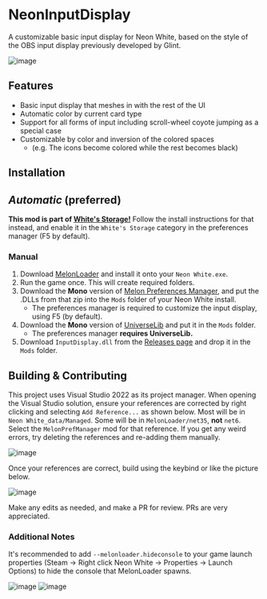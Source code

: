 # NeonInputDisplay
A customizable basic input display for Neon White, based on the style of the OBS input display previously developed by Glint.

![image](https://github.com/stxticOVFL/NeonInputDisplay/assets/29069561/016e6ce7-2a48-454e-870f-e682cc2fcf41)

## Features
- Basic input display that meshes in with the rest of the UI
- Automatic color by current card type
- Support for all forms of input including scroll-wheel coyote jumping as a special case
- Customizable by color and inversion of the colored spaces
  - (e.g. The icons become colored while the rest becomes black) 

## Installation
## __*Automatic*__ (preferred)
**This mod is part of [White's Storage!](https://github.com/stxticOVFL/WhitesStorage)**
Follow the install instructions for that instead, and enable it in the `White's Storage` category in the preferences manager (F5 by default).
### Manual
1. Download [MelonLoader](https://github.com/LavaGang/MelonLoader/releases/latest) and install it onto your `Neon White.exe`.
2. Run the game once. This will create required folders.
3. Download the **Mono** version of [Melon Preferences Manager](https://github.com/Bluscream/MelonPreferencesManager/releases/latest), and put the .DLLs from that zip into the `Mods` folder of your Neon White install.
    - The preferences manager is required to customize the input display, using F5 (by default).
4. Download the **Mono** version of [UniverseLib](https://github.com/sinai-dev/UniverseLib) and put it in the `Mods` folder.
    - The preferences manager **requires UniverseLib.** 
5. Download `InputDisplay.dll` from the [Releases page](https://github.com/stxticOVFL/NeonInputDisplay/releases/latest) and drop it in the `Mods` folder.

## Building & Contributing
This project uses Visual Studio 2022 as its project manager. When opening the Visual Studio solution, ensure your references are corrected by right clicking and selecting `Add Reference...` as shown below. 
Most will be in `Neon White_data/Managed`. Some will be in `MelonLoader/net35`, **not** `net6`. Select the `MelonPrefManager` mod for that reference. 
If you get any weird errors, try deleting the references and re-adding them manually.

![image](https://github.com/stxticOVFL/NeonInputDisplay/assets/29069561/4ee86163-03cf-4e8d-a623-a5698c14436f)

Once your references are correct, build using the keybind or like the picture below.

![image](https://github.com/stxticOVFL/EventTracker/assets/29069561/40a50e46-5fc2-4acc-a3c9-4d4edb8c7d83)

Make any edits as needed, and make a PR for review. PRs are very appreciated.

### Additional Notes
It's recommended to add `--melonloader.hideconsole` to your game launch properties (Steam -> Right click Neon White -> Properties -> Launch Options) to hide the console that MelonLoader spawns.

![image](https://github.com/stxticOVFL/EventTracker/assets/29069561/9c037da5-7323-435f-9e55-80904f799ae0)
![image](https://github.com/stxticOVFL/EventTracker/assets/29069561/4a4fa519-15b4-486f-a354-6ff7d0672df4)
